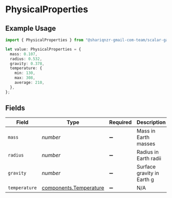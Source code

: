 # PhysicalProperties

## Example Usage

```typescript
import { PhysicalProperties } from "@shariqnzr-gmail-com-team/scalar-galaxy-typescript/models/components";

let value: PhysicalProperties = {
  mass: 0.107,
  radius: 0.532,
  gravity: 0.378,
  temperature: {
    min: 130,
    max: 308,
    average: 210,
  },
};
```

## Fields

| Field                                                            | Type                                                             | Required                                                         | Description                                                      | Example                                                          |
| ---------------------------------------------------------------- | ---------------------------------------------------------------- | ---------------------------------------------------------------- | ---------------------------------------------------------------- | ---------------------------------------------------------------- |
| `mass`                                                           | *number*                                                         | :heavy_minus_sign:                                               | Mass in Earth masses                                             | 0.107                                                            |
| `radius`                                                         | *number*                                                         | :heavy_minus_sign:                                               | Radius in Earth radii                                            | 0.532                                                            |
| `gravity`                                                        | *number*                                                         | :heavy_minus_sign:                                               | Surface gravity in Earth g                                       | 0.378                                                            |
| `temperature`                                                    | [components.Temperature](../../models/components/temperature.md) | :heavy_minus_sign:                                               | N/A                                                              |                                                                  |
